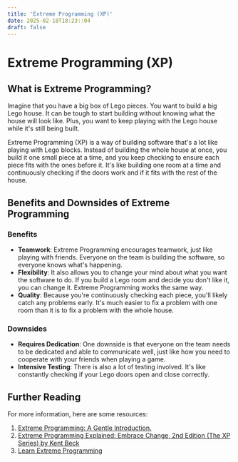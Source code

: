 ```yaml
---
title: 'Extreme Programming (XP)'
date: 2025-02-18T18:23::04
draft: false
---
```


# Extreme Programming (XP)

## What is Extreme Programming?

Imagine that you have a big box of Lego pieces. You want to build a big Lego house. It can be tough to start building without knowing what the house will look like. Plus, you want to keep playing with the Lego house while it's still being built.

Extreme Programming (XP) is a way of building software that's a lot like playing with Lego blocks. Instead of building the whole house at once, you build it one small piece at a time, and you keep checking to ensure each piece fits with the ones before it. It's like building one room at a time and continuously checking if the doors work and if it fits with the rest of the house.

## Benefits and Downsides of Extreme Programming

### Benefits

- **Teamwork**: Extreme Programming encourages teamwork, just like playing with friends. Everyone on the team is building the software, so everyone knows what's happening.
- **Flexibility**: It also allows you to change your mind about what you want the software to do. If you build a Lego room and decide you don't like it, you can change it. Extreme Programming works the same way.
- **Quality**: Because you're continuously checking each piece, you'll likely catch any problems early. It's much easier to fix a problem with one room than it is to fix a problem with the whole house.

### Downsides

- **Requires Dedication**: One downside is that everyone on the team needs to be dedicated and able to communicate well, just like how you need to cooperate with your friends when playing a game.
- **Intensive Testing**: There is also a lot of testing involved. It's like constantly checking if your Lego doors open and close correctly.

## Further Reading

For more information, here are some resources:

1. [Extreme Programming: A Gentle Introduction.](http://www.extremeprogramming.org/)
2. [Extreme Programming Explained: Embrace Change, 2nd Edition (The XP Series) by Kent Beck](https://www.amazon.com/Extreme-Programming-Explained-Embrace-Change/dp/0321278658)
3. [Learn Extreme Programming](https://www.tutorialspoint.com/extreme_programming/index.htm)
